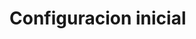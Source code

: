 # Configuracion inicial

<!-- 
git init 
-->
<!-- 
git status 
-->
<!-- 
touch para crear archivos
 -->

<!-- 
git config --global user.name "nombre"
git config --global user.email "email" 
-->

<!-- 
git commit -m "Nota de agregado o modificacion" 
 -->

<!-- git log  da un informe del commit y de quien lo ejecuto-->

